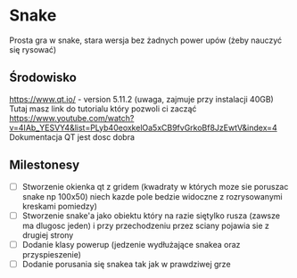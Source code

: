 # Snake
Prosta gra w snake, stara wersja bez żadnych power upów (żeby nauczyć się rysować)

## Środowisko 
https://www.qt.io/ -  version 5.11.2
(uwaga, zajmuje przy instalacji 40GB)
Tutaj masz link do tutorialu który pozwoli ci zacząć https://www.youtube.com/watch?v=4IAb_YESVY4&list=PLyb40eoxkelOa5xCB9fvGrkoBf8JzEwtV&index=4
Dokumentacja QT jest dosc dobra

## Milestonesy
- [ ] Stworzenie okienka qt z gridem (kwadraty w których moze sie poruszac snake np 100x50) niech kazde pole bedzie widoczne z rozrysowanymi kreskami pomiedzy)
- [ ] Stworzenie snake'a jako obiektu który na razie siętylko rusza (zawsze ma dlugosc jeden) i przy przechodzeniu przez sciany pojawia sie z drugiej strony
- [ ] Dodanie klasy powerup (jedzenie wydłużające snakea oraz przyspieszenie)
- [ ] Dodanie porusania się snakea tak jak w prawdziwej grze

